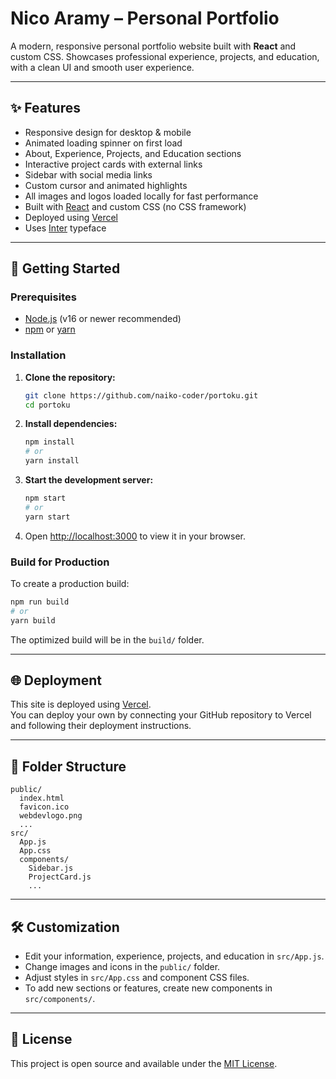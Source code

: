 # Nico Aramy – Personal Portfolio

A modern, responsive personal portfolio website built with **React** and custom CSS. Showcases professional experience, projects, and education, with a clean UI and smooth user experience.

---

## ✨ Features

- Responsive design for desktop & mobile
- Animated loading spinner on first load
- About, Experience, Projects, and Education sections
- Interactive project cards with external links
- Sidebar with social media links
- Custom cursor and animated highlights
- All images and logos loaded locally for fast performance
- Built with [React](https://react.dev/) and custom CSS (no CSS framework)
- Deployed using [Vercel](https://vercel.com/)
- Uses [Inter](https://fonts.google.com/specimen/Inter) typeface

---

## 🚀 Getting Started

### Prerequisites

- [Node.js](https://nodejs.org/) (v16 or newer recommended)
- [npm](https://www.npmjs.com/) or [yarn](https://yarnpkg.com/)

### Installation

1. **Clone the repository:**
   ```sh
   git clone https://github.com/naiko-coder/portoku.git
   cd portoku
   ```
2. **Install dependencies:**
   ```sh
   npm install
   # or
   yarn install
   ```
3. **Start the development server:**
   ```sh
   npm start
   # or
   yarn start
   ```
4. Open [http://localhost:3000](http://localhost:3000) to view it in your browser.

### Build for Production

To create a production build:

```sh
npm run build
# or
yarn build
```

The optimized build will be in the `build/` folder.

---

## 🌐 Deployment

This site is deployed using [Vercel](https://vercel.com/).  
You can deploy your own by connecting your GitHub repository to Vercel and following their deployment instructions.

---

## 📁 Folder Structure

```
public/
  index.html
  favicon.ico
  webdevlogo.png
  ...
src/
  App.js
  App.css
  components/
    Sidebar.js
    ProjectCard.js
    ...
```

---

## 🛠️ Customization

- Edit your information, experience, projects, and education in `src/App.js`.
- Change images and icons in the `public/` folder.
- Adjust styles in `src/App.css` and component CSS files.
- To add new sections or features, create new components in `src/components/`.

---

## 📄 License

This project is open source and available under the [MIT License](LICENSE).
